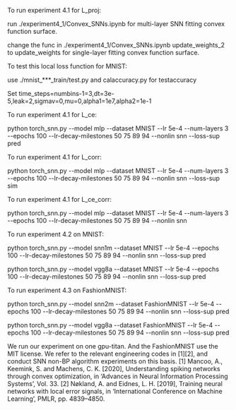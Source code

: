 To run experiment 4.1 for L_proj:

run ./experiment4_1/Convex_SNNs.ipynb for multi-layer SNN fitting convex function surface.

change the func in ./experiment4_1/Convex_SNNs.ipynb update_weights_2 to update_weights for single-layer fitting convex function surface.

To test this local loss function for MNIST:

use ./mnist_***_train/test.py and calaccuracy.py for testaccuracy

Set time_steps=numbins-1=3,dt=3e-5,leak=2,sigmav=0,mu=0,alpha1=1e7,alpha2=1e-1

To run experiment 4.1 for L_ce:

python torch_snn.py --model mlp --dataset MNIST --lr 5e-4 --num-layers 3 --epochs 100 --lr-decay-milestones 50 75 89 94 --nonlin snn --loss-sup pred

To run experiment 4.1 for L_corr:

python torch_snn.py --model mlp --dataset MNIST --lr 5e-4 --num-layers 3 --epochs 100 --lr-decay-milestones 50 75 89 94 --nonlin snn --loss-sup sim

To run experiment 4.1 for L_ce_corr:

python torch_snn.py --model mlp --dataset MNIST --lr 5e-4 --num-layers 3 --epochs 100 --lr-decay-milestones 50 75 89 94 --nonlin snn

To run experiment 4.2 on MNIST:

python torch_snn.py --model snn1m --dataset MNIST --lr 5e-4 --epochs 100 --lr-decay-milestones 50 75 89 94 --nonlin snn --loss-sup pred

python torch_snn.py --model vgg8a --dataset MNIST --lr 5e-4 --epochs 100 --lr-decay-milestones 50 75 89 94 --nonlin snn --loss-sup pred

To run experiment 4.3 on FashionMNIST:

python torch_snn.py --model snn2m --dataset FashionMNIST --lr 5e-4 --epochs 100 --lr-decay-milestones 50 75 89 94 --nonlin snn --loss-sup pred

python torch_snn.py --model vgg8a --dataset FashionMNIST --lr 5e-4 --epochs 100 --lr-decay-milestones 50 75 89 94 --nonlin snn --loss-sup pred


We run our experiment on one gpu-titan.
And the FashionMNIST use the MIT license.
We refer to the relevant engineering codes in [1][2], and conduct SNN non-BP algorithm experiments on this basis.
[1] Mancoo, A., Keemink, S. and Machens, C. K. [2020], Understanding spiking networks through convex optimization, in ‘Advances in Neural Information Processing Systems’, Vol. 33.
[2] Nøkland, A. and Eidnes, L. H. [2019], Training neural networks with local error signals, in ‘International Conference on Machine Learning’, PMLR, pp. 4839–4850.
